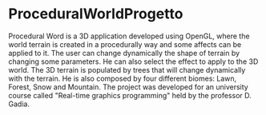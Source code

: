 # ProceduralWorldProgetto
Procedural Word is a 3D application developed using OpenGL, where the world terrain is created in a procedurally way and some affects can be applied to it. The user can change dynamically the shape of terrain by changing some parameters. He can also select the effect to apply to the 3D world. The 3D terrain is populated by trees that will change dynamically with the terrain. He is also composed by four different biomes: Lawn, Forest, Snow and Mountain. The project was developed for an university course called "Real-time graphics programming" held by the professor D. Gadia.
